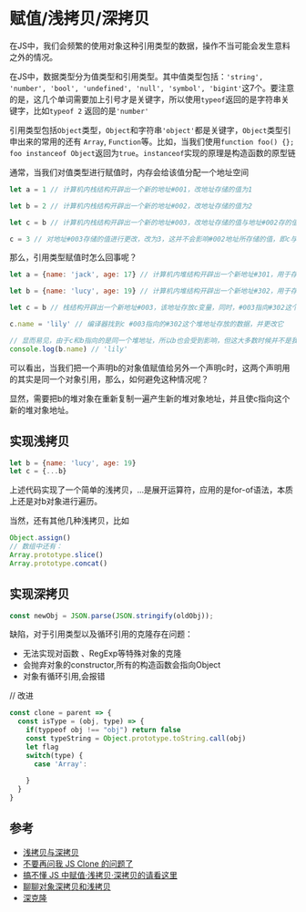 # 赋值/浅拷贝/深拷贝

在JS中，我们会频繁的使用对象这种引用类型的数据，操作不当可能会发生意料之外的情况。

在JS中，数据类型分为值类型和引用类型。其中值类型包括：`'string', 'number', 'bool', 'undefined', 'null', 'symbol', 'bigint'`这7个。要注意的是，这几个单词需要加上引号才是关键字，所以使用`typeof`返回的是字符串关键字，比如`typeof 2` 返回的是`'number'`

引用类型包括`Object`类型，`Object`和字符串`'object'`都是关键字，`Object`类型引申出来的常用的还有 `Array`, `Function`等。比如，当我们使用`function foo() {}; foo instanceof Object`返回为`true`。`instanceof`实现的原理是构造函数的原型链

通常，当我们对值类型进行赋值时，内存会给该值分配一个地址空间

```js
let a = 1 // 计算机内栈结构开辟出一个新的地址#001，改地址存储的值为1

let b = 2 // 计算机内栈结构开辟出一个新的地址#002，改地址存储的值为2

let c = b // 计算机内栈结构开辟出一个新的地址#003，改地址存储的值与地址#002存的值一样，都是2

c = 3 // 对地址#003存储的值进行更改，改为3，这并不会影响#002地址所存储的值，即c与b值得变化互相不会影响
```

那么，引用类型赋值时怎么回事呢？

```js
let a = {name: 'jack', age: 17} // 计算机内堆结构开辟出一个新地址#301，用于存放 {name: 'jack', age: 17}。紧接着，栈结构开辟出一个新地址#001，该地址存放a变量，同时，#001指向#300这个堆地址

let b = {name: 'lucy', age: 19} // 计算机内堆结构开辟出一个新地址#302，用于存放 {name: 'lucy', age: 19}。紧接着，栈结构开辟出一个新地址#002，该地址存放b变量，同时，#002指向#302这个堆地址

let c = b // 栈结构开辟出一个新地址#003，该地址存放c变量，同时，#003指向#302这个堆地址，也就是说#002与#003指向的是同一个堆地址

c.name = 'lily' // 编译器找到c #003指向的#302这个堆地址存放的数据，并更改它

// 显而易见，由于c和b指向的是同一个堆地址，所以b也会受到影响，但这大多数时候并不是我们想要的结果
console.log(b.name) // 'lily'
```
可以看出，当我们把一个声明b的对象值赋值给另外一个声明c时，这两个声明用的其实是同一个对象引用，那么，如何避免这种情况呢？

显然，需要把b的堆对象在重新复制一遍产生新的堆对象地址，并且使c指向这个新的堆对象地址。

## 实现浅拷贝

```js
let b = {name: 'lucy', age: 19}
let c = {...b}
```
上述代码实现了一个简单的浅拷贝，...是展开运算符，应用的是for-of语法，本质上还是对b对象进行遍历。

当然，还有其他几种浅拷贝，比如

```js
Object.assign()
// 数组中还有：
Array.prototype.slice()
Array.prototype.concat()
```


## 实现深拷贝

```js
const newObj = JSON.parse(JSON.stringify(oldObj));
```

缺陷，对于引用类型以及循环引用的克隆存在问题：

- 无法实现对函数 、RegExp等特殊对象的克隆
- 会抛弃对象的constructor,所有的构造函数会指向Object
- 对象有循环引用,会报错

// 改进
```js
const clone = parent => {
  const isType = (obj, type) => {
    if(typpeof obj !== "obj") return false
    const typeString = Object.prototype.toString.call(obj)
    let flag
    switch(type) {
      case 'Array':
        
    }
  }
}
```

## 参考

- [浅拷贝与深拷贝](https://juejin.im/post/5b5dcf8351882519790c9a2e)
- [不要再问我 JS Clone 的问题了](https://juejin.im/post/5d5a8be3f265da03b638ad28)
- [搞不懂 JS 中赋值·浅拷贝·深拷贝的请看这里](https://juejin.im/post/5d235d1ef265da1b855c7b5d)
- [聊聊对象深拷贝和浅拷贝](https://juejin.im/post/5c26dd8fe51d4570c053e08b)
- [深克隆](https://www.cxymsg.com/guide/jsWritten.html#深克隆（deepclone）)
